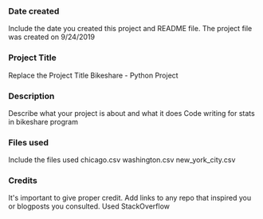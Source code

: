 ### Date created
Include the date you created this project and README file.
The project file was created on 9/24/2019

### Project Title
Replace the Project Title
Bikeshare - Python Project

### Description
Describe what your project is about and what it does
Code writing for stats in bikeshare program

### Files used
Include the files used
chicago.csv
washington.csv
new_york_city.csv

### Credits
It's important to give proper credit. Add links to any repo that inspired you or blogposts you consulted.
Used StackOverflow


